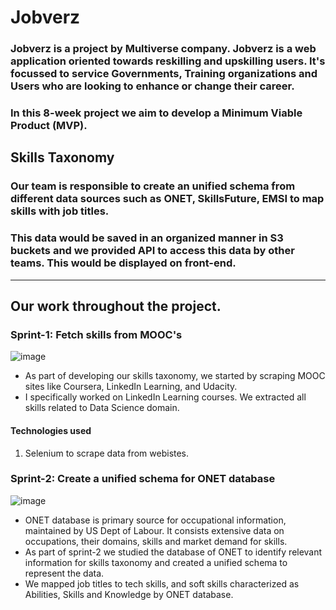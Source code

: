 # **Jobverz**
### Jobverz is a project by **Multiverse** company. Jobverz is a web application oriented towards reskilling and upskilling users. It's focussed to service Governments, Training organizations and Users who are looking to enhance or change their career. 
### In this 8-week project we aim to develop a **Minimum Viable Product (MVP)**.

## **Skills Taxonomy**
### Our team is responsible to create an unified schema from different data sources such as ONET, SkillsFuture, EMSI to map skills with job titles. 
### This data would be saved in an organized manner in S3 buckets and we provided API to access this data by other teams. This would be displayed on front-end.

---

## **Our work throughout the project.**

### Sprint-1: Fetch skills from MOOC's

![image](https://user-images.githubusercontent.com/72140261/121004906-d8c4a380-c7ac-11eb-813c-d740bf887b3c.png)

- As part of developing our skills taxonomy, we started by scraping MOOC sites like Coursera, LinkedIn Learning, and Udacity.
- I specifically worked on LinkedIn Learning courses. We extracted all skills related to Data Science domain. 

#### Technologies used
1. Selenium to scrape data from webistes.

### Sprint-2: Create a unified schema for ONET database

![image](https://user-images.githubusercontent.com/72140261/121005164-25a87a00-c7ad-11eb-87f9-7f4c92d88206.png)

- ONET database is primary source for occupational information, maintained by US Dept of Labour. It consists extensive data on occupations, their domains, skills and market demand for skills. 
- As part of sprint-2 we studied the database of ONET to identify relevant information for skills taxonomy and created a unified schema to represent the data. 
- We mapped job titles to tech skills, and soft skills characterized as Abilities, Skills and Knowledge by ONET database.
